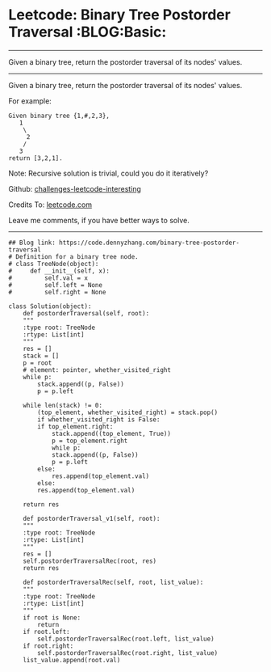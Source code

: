 
# Leetcode: Binary Tree Postorder Traversal     :BLOG:Basic:

---

Given a binary tree, return the postorder traversal of its nodes' values.  

---

Given a binary tree, return the postorder traversal of its nodes' values.  

For example:  

    Given binary tree {1,#,2,3},
       1
        \
         2
        /
       3
    return [3,2,1].

Note: Recursive solution is trivial, could you do it iteratively?  

Github: [challenges-leetcode-interesting](https://github.com/DennyZhang/challenges-leetcode-interesting/tree/master/problems/binary-tree-postorder-traversal)  

Credits To: [leetcode.com](https://leetcode.com/problems/binary-tree-postorder-traversal/description/)  

Leave me comments, if you have better ways to solve.  

---

    ## Blog link: https://code.dennyzhang.com/binary-tree-postorder-traversal
    # Definition for a binary tree node.
    # class TreeNode(object):
    #     def __init__(self, x):
    #         self.val = x
    #         self.left = None
    #         self.right = None
    
    class Solution(object):
        def postorderTraversal(self, root):
    	"""
    	:type root: TreeNode
    	:rtype: List[int]
    	"""
    	res = []
    	stack = []
    	p = root
    	# element: pointer, whether_visited_right
    	while p:
    	    stack.append((p, False))
    	    p = p.left
    
    	while len(stack) != 0:
    	    (top_element, whether_visited_right) = stack.pop()
    	    if whether_visited_right is False:
    		if top_element.right:
    		    stack.append((top_element, True))
    		    p = top_element.right
    		    while p:
    			stack.append((p, False))
    			p = p.left
    		else:
    		    res.append(top_element.val)
    	    else:
    		res.append(top_element.val)
    
    	return res
    
        def postorderTraversal_v1(self, root):
    	"""
    	:type root: TreeNode
    	:rtype: List[int]
    	"""
    	res = []
    	self.postorderTraversalRec(root, res)
    	return res
    
        def postorderTraversalRec(self, root, list_value):
    	"""
    	:type root: TreeNode
    	:rtype: List[int]
    	"""
    	if root is None:
    	    return
    	if root.left:
    	    self.postorderTraversalRec(root.left, list_value)
    	if root.right:
    	    self.postorderTraversalRec(root.right, list_value)
    	list_value.append(root.val)

